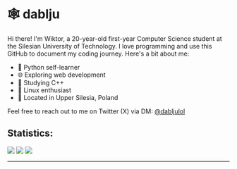 # 🕸️ dablju

Hi there! I'm Wiktor, a 20-year-old first-year Computer Science student at the Silesian University of Technology. I love programming and use this GitHub to document my coding journey. Here's a bit about me:

- 🐍 Python self-learner
- 🌐 Exploring web development
- 📘 Studying C++
- 🐧 Linux enthusiast
- 📍 Located in Upper Silesia, Poland

Feel free to reach out to me on Twitter (X) via DM: [@dabljulol](https://twitter.com/dabljulol)

## Statistics:
![](http://github-profile-summary-cards.vercel.app/api/cards/profile-details?username=wiktordablju&theme=jolly)
![](http://github-profile-summary-cards.vercel.app/api/cards/repos-per-language?username=wiktordablju&theme=jolly)
![](http://github-profile-summary-cards.vercel.app/api/cards/stats?username=wiktordablju&theme=jolly)

---
